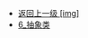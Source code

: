 - [返回上一级 [img]](后端/JavaNote/2_Java(书栈)/3_面对对象编程/1_面对对象基础/img/)
- [6_抽象类](后端/JavaNote/2_Java(书栈)/3_面对对象编程/1_面对对象基础/img/6_抽象类/)
